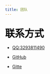 ```yaml
---
title: 团队
---
```


<script setup>
import {
  VPTeamPage,
  VPTeamPageTitle,
  VPTeamMembers
} from 'vitepress/theme'



const members = [
  {
    avatar: './img/海琴烟.jpg',
    name: '旧忆 残梦',
    title: '文档书写者，前端知识学习者',
    links: [
      { icon: {
              svg: '<svg t="1680878099708" class="icon" viewBox="0 0 1024 1024" version="1.1" xmlns="http://www.w3.org/2000/svg" p-id="7566" width="200" height="200"><path d="M512 0C229.283787 0 0.142041 234.942803 0.142041 524.867683c0 231.829001 146.647305 428.553077 350.068189 497.952484 25.592898 4.819996 34.976961-11.38884 34.976961-25.294314 0-12.45521-0.469203-45.470049-0.725133-89.276559-142.381822 31.735193-172.453477-70.380469-172.453477-70.380469-23.246882-60.569859-56.816233-76.693384-56.816234-76.693385-46.493765-32.58829 3.540351-31.948468 3.540351-31.948467 51.356415 3.71097 78.356923 54.086324 78.356923 54.086324 45.683323 80.19108 119.817417 57.072162 148.993321 43.593236 4.649376-33.91059 17.915029-57.029508 32.50298-70.167195-113.675122-13.222997-233.151301-58.223843-233.1513-259.341366 0-57.285437 19.919806-104.163095 52.678715-140.846248-5.246544-13.265652-22.820334-66.626844 4.990615-138.884127 0 0 42.996069-14.076094 140.760939 53.787741 40.863327-11.644769 84.627183-17.445825 128.177764-17.6591 43.465272 0.213274 87.271782 6.014331 128.135109 17.6591 97.679561-67.906489 140.59032-53.787741 140.59032-53.787741 27.938914 72.257282 10.407779 125.618474 5.118579 138.884127 32.844219 36.683154 52.593405 83.560812 52.593405 140.846248 0 201.586726-119.646798 245.990404-233.663158 258.957473 18.341577 16.208835 34.721032 48.199958 34.721032 97.210357 0 70.167195-0.639822 126.7275-0.639823 143.960051 0 14.033439 9.213443 30.370239 35.190235 25.209005 203.250265-69.527373 349.769606-266.123484 349.769605-497.867175C1023.857959 234.942803 794.673558 0 512 0" fill="#2c2c2c" p-id="7567"></path></svg>'
              }, link: 'https://github.com/Oldmemorie'},
      { icon: {
              svg: '<svg t="1680878455322" class="icon" viewBox="0 0 1024 1024" version="1.1" xmlns="http://www.w3.org/2000/svg" p-id="9596" width="200" height="200"><path d="M891 428.8H465.8c-20.4 0-37 16.5-37 37v92.4c0 20.4 16.5 37 37 37h258.9c20.4 0 37 16.6 37 37v18.4c0 61.3-49.7 110.9-110.9 110.9H299.4c-20.4 0-37-16.6-37-37V373.2c0-61.3 49.7-110.9 110.9-110.9h517.6c20.4 0 37-16.5 37-37l0.1-92.3c0-20.4-16.5-37-37-37H373.3C220.2 96 96 220.2 96 373.3V891c0 20.4 16.6 37 37 37h545.4C816.2 928 928 816.3 928 678.4V465.8c0-20.4-16.6-37-37-37z" fill="#d81e06" p-id="9597"></path></svg>' 
              }, link: 'https://gitee.com/Oldmemories' },
 
     
        ],
  },
 
  
]
</script>

<VPTeamPage>
  <VPTeamPageTitle>
    <template #title>
      Yunzai bot 及其贡献者
    </template>
    <template #lead>
     此页面尚未完成，施工中
    </template>
  </VPTeamPageTitle>
  <VPTeamMembers
    size="medium"
    :members="members"
  />
</VPTeamPage>



## <font color=black size=6  >联系方式</font>
  
  

- [ QQ:3293811490](https://qm.qq.com/cgi-bin/qm/qr?k=stVxYiM6baJII6OwS9rWJcvs_loagz9G&noverify=0&personal_qrcode_source=3)

- [ GitHub ](https://github.com/Oldmemorie)

- [Gitte ](https://gitee.com/Oldmemories)

